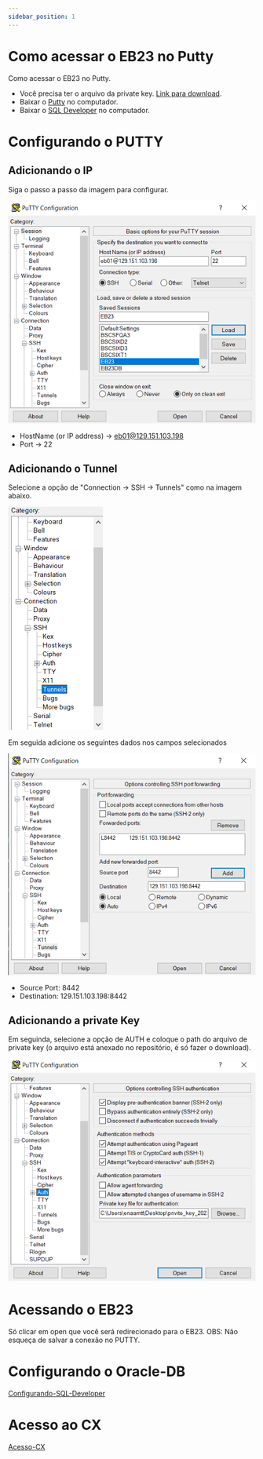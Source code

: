 ```yaml
---
sidebar_position: 1
---
```


# Como acessar o EB23 no Putty

Como acessar o EB23 no Putty. 
- Você precisa ter o arquivo da private key. [Link para download](https://ericsson-my.sharepoint.com/:u:/r/personal/matheus_tanaka_ericsson_com/Documents/eb23-sshkey/privite_key_20230202.ppk?csf=1&web=1&e=zLSXS7).
- Baixar o [Putty](https://www.chiark.greenend.org.uk/~sgtatham/putty/latest.html) no computador.
- Baixar o [SQL Developer](https://www.oracle.com/database/sqldeveloper/technologies/download/) no computador.


# Configurando o PUTTY

## Adicionando o IP

<p>
Siga o passo a passo da imagem para configurar.
</p>

![Session](../../static/assets/EB23-host.png)

- HostName (or IP address) -> eb01@129.151.103.198
- Port -> 22

## Adicionando o Tunnel

Selecione a opção de "Connection -> SSH -> Tunnels" como na imagem abaixo.

![Tunnel](../../static/assets/tunnel.png)

<p>Em seguida adicione os seguintes dados nos campos selecionados</p>

![Configurando Tunnel](../../static/assets/EB23-tunnel.png)

- Source Port: 8442
- Destination: 129.151.103.198:8442

## Adicionando a private Key

Em seguinda, selecione a opção de AUTH e coloque o path do arquivo de private key (o arquivo está anexado no repositório, é só fazer o download).

![Login](../../static/assets/private-key.png)

# Acessando o EB23

<p>
Só clicar em open que você será redirecionado para o EB23. OBS: Não esqueça de salvar a conexão no PUTTY.
</p>

# Configurando o Oracle-DB
[Configurando-SQL-Developer](Configurando-SQL-Developer.md)

# Acesso ao CX
[Acesso-CX](./Acesso-CX.md)